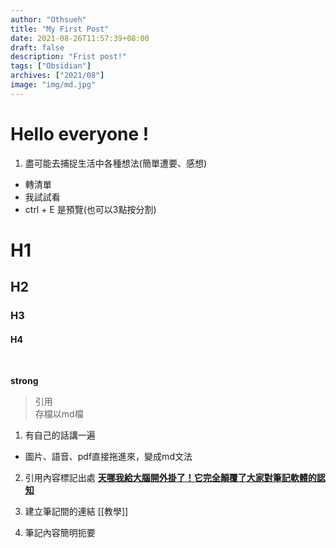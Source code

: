 ```yaml
---
author: "Othsueh"
title: "My First Post"
date: 2021-08-26T11:57:39+08:00
draft: false
description: "Frist post!"
tags: ["Obsidian"]
archives: ["2021/08"]
image: "img/md.jpg"
---
```


# Hello everyone !
1. 盡可能去捕捉生活中各種想法(簡單遭要、感想)
* 轉清單
* 我試試看
* ctrl + E 是預覽(也可以3點按分割)

# H1

## H2

### H3

#### H4
<br>

**strong**

>引用<br>
>存檔以md檔

1. 有自己的話講一遍
* 圖片、語音、pdf直接拖進來，變成md文法

2. 引用內容標記出處
[**天哪我給大腦開外掛了！它完全顛覆了大家對筆記軟體的認知**](https://www.youtube.com/watch?v=Egj_DdGUIDI&t=276s)

3. 建立筆記間的連結
[[教學]]

4. 筆記內容簡明扼要
